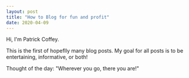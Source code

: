 ```yaml
---
layout: post
title: "How to Blog for fun and profit"
date: 2020-04-09
---
```


Hi, I'm Patrick Coffey.

This is the first of hopeflly many blog posts.
My goal for all posts is to be entertaining, informative, or both!

Thought of the day: "Wherever you go, there you are!"
